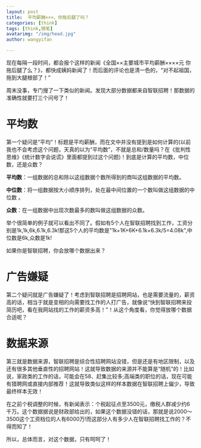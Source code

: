 ```yaml
---
layout: post
title:  平均薪酬×××，你拖后腿了吗？
categories: [think]
tags: [think,随笔]
avatarimg: "/img/head.jpg"
author: wangyifan

---
```


现在每隔一段时间，都会报个这样的新闻《全国××主要城市平均薪酬××××元 你拖后腿了么？》，都快成姨妈新闻了！而后面的评论也是清一色的，“对不起祖国，拖到大腿根部了！”

周末没事，专门搜了一下类似的新闻。发现大部分数据都来自智联招聘！那数据的准确性就要打三个问号了！

# 平均数

第一个疑问是“平均”！标题是平均薪酬，而在文中并没有提到是如何计算的(以前我也不会考虑这个问题，天真的以为“平均数”，不就是总和/数量吗？在《批判性思维》《统计数字会说谎》里面都提到过这个问题)！到底是计算的平均数，中位数，还是众数？

**平均数**：一组数据的总和除以这组数据个数所得到的商叫这组数据的平均数。

**中位数**：将一组数据按大小顺序排列，处在最中间位置的一个数叫做这组数据的中位数 。

**众数**：在一组数据中出现次数最多的数叫做这组数据的众数。

<!-- more -->

举个很简单的例子就可以看出不同了。假如有5个人在智联招聘找到工作，工资分别是1k,1k,6k,6.1k,6.3k!那这5个人的平均数是"1k+1K+6K+6.1k+6.3k/5=4.08k",中位数是6k,众数是1k!

如果你是智联招聘，你会放哪个数据出来？

# 广告嫌疑

第二个疑问就是广告嫌疑了！考虑到智联招聘是招聘网站，也是需要流量的，薪资高的话，相当于就是变相的向需要找工作的人打广告，就像说“快到智联招聘来投简历吧，看在我网站找的工作的薪资多高！”！从这个角度看，你觉得放哪个数据合适呢？

# 数据来源

第三就是数据来源，智联招聘是综合性招聘网站没错，但是还是有地区限制，以及还有很多其他垂直性的招聘网站！这就导致数据的来源并不能算是“随机”的！比如说，家政类的工作的话，可能会在58、赶集比较多;高端类的职位的话，现在可能有猎聘网或直接内部推荐！这就导致类似这样的样本数据在智联招聘上偏少，导致最终样本无效！

在之前个税调整的时候，有新闻表示：个税起征点至3500元，缴税人群减少约6千万。这个数据据说是财政部给出的，如果这个数据没错的话，那就是说2000～3500这个工资档位的人有6000万!而这部分人有多少人在智联招聘找工作的？不得而知了！

所以，总体而言，对这个数据，只有呵呵了！
